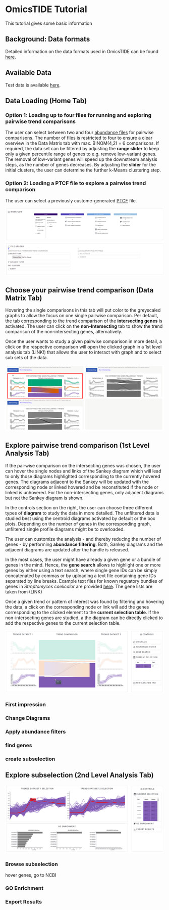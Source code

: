# OmicsTIDE Tutorial
This tutorial gives some basic information

## Background: Data formats
Detailed information on the data formats used in OmicsTIDE can be found [here](DATAFORMATS.md).

## Available Data
Test data is available [here](../static/test_data).

## Data Loading (Home Tab)

### Option 1: Loading up to four files for running and exploring pairwise trend comparisons
The user can select between two and four [abundance files](DATAFORMATS.md) for pairwise comparisons. The number of files is restricted to four to ensure a clear overview in the Data Matrix tab with max. BINOM(4,2) = 6 comparisons. If required, the data set can be filtered by adjusting the **range slider** to keep only a given percentile range of genes to e.g. remove low-variant genes. The removal of low-variant genes will speed up the downstream analysis steps, as the number of genes decreases. By adjusting the **slider** for the initial clusters, the user can determine the further k-Means clustering step. 

### Option 2: Loading a PTCF file to explore a pairwise trend comparison
The user can select a previously custome-generated [PTCF](DATAFORMATS.md) file.

<p align="center">
  <img src="../images/home.png" />
</p>

## Choose your pairwise trend comparison (Data Matrix Tab)
Hovering the single comparisons in this tab will put color to the greyscaled graphs to allow the focus on one single pairwise comparison. Per default, the tab corresponding to the trend comparison of the **intersecting genes** is activated. The user can click on the **non-Intersecting** tab to show the trend comparison of the non-intersecting genes, alternatively. 

Once the user wants to study a given pairwise comparison in more detail, a click on the respective comparison will open the clicked graph in a 1st level analysis tab (LINK!) that allows the user to interact with graph and to select sub sets of the data. 
<p align="center">
  <img src="../images/One.svg" />
</p>

## Explore pairwise trend comparison (1st Level Analysis Tab)

If the pairwise comparison on the intersecting genes was chosen, the user can hover the single nodes and links of the Sankey diagram which will lead to only those diagrams highlighted corresponding to the currently hovered genes. The diagrams adjacent to the Sankey will be updated with the corresponding node or linked hovered and be reconstituted if the node or linked is unhovered. For the non-intersecting genes, only adjacent diagrams but not the Sankey diagram is shown.

In the controls section on the right, the user can choose three different types of **diagram** to study the data in more detailed. The unfiltered data is studied best using the centroid diagrams activated by default or the box plots. Depending on the number of genes in the corresponding graph, unfiltered single profile diagrams might be to overloaded.

The user can customize the analysis - and thereby reducing the number of genes - by performing **abundance filtering**. Both, Sankey diagrams and the adjacent diagrams are updated after the handle is released. 

In the most cases, the user might have already a given gene or a bundle of genes in the mind. Hence, the **gene search** allows to highlight one or more genes by either using a text search, where single gene IDs can be simply concatenated by commas or by uploading a text file containing gene IDs separated by line breaks. Example text files for known reguatory bundles of genes in *Streptomyces coelicolor* are provided [here](../static/test_data/genelist_Streptomyces_coelicolor). The gene lists are taken from (LINK)

Once a given trend or pattern of interest was found by filtering and hovering the data, a click on the corresponding node or link will add the genes corresponding to the clicked element to the **current selection table**. If the non-intersecting genes are studied, a the diagram can be directly clicked to add the respective genes to the current selection table.  

<p align="center">
  <img src="../images/Two.svg" />
</p>




### First impression

### Change Diagrams

### Apply abundance filters

### find genes

### create subselection




## Explore subselection (2nd Level Analysis Tab)

<p align="center">
  <img src="../images/Three.svg" />
</p>


### Browse subselection
hover genes, go to NCBI

### GO Enrichment

### Export Results


